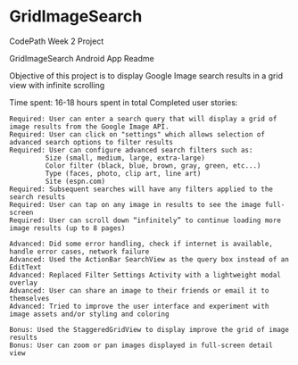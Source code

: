 # GridImageSearch

CodePath Week 2 Project

GridImageSearch Android App Readme

Objective of this project is to display Google Image search results in a grid view with infinite scrolling

Time spent: 16-18 hours spent in total Completed user stories:

    Required: User can enter a search query that will display a grid of image results from the Google Image API.
    Required: User can click on "settings" which allows selection of advanced search options to filter results
    Required: User can configure advanced search filters such as:
             Size (small, medium, large, extra-large)
             Color filter (black, blue, brown, gray, green, etc...)  
             Type (faces, photo, clip art, line art)
             Site (espn.com)       
    Required: Subsequent searches will have any filters applied to the search results
    Required: User can tap on any image in results to see the image full-screen
    Required: User can scroll down “infinitely” to continue loading more image results (up to 8 pages)
    
    Advanced: Did some error handling, check if internet is available, handle error cases, network failure
    Advanced: Used the ActionBar SearchView as the query box instead of an EditText
    Advanced: Replaced Filter Settings Activity with a lightweight modal overlay
    Advanced: User can share an image to their friends or email it to themselves
    Advanced: Tried to improve the user interface and experiment with image assets and/or styling and coloring
    
    Bonus: Used the StaggeredGridView to display improve the grid of image results
    Bonus: User can zoom or pan images displayed in full-screen detail view


